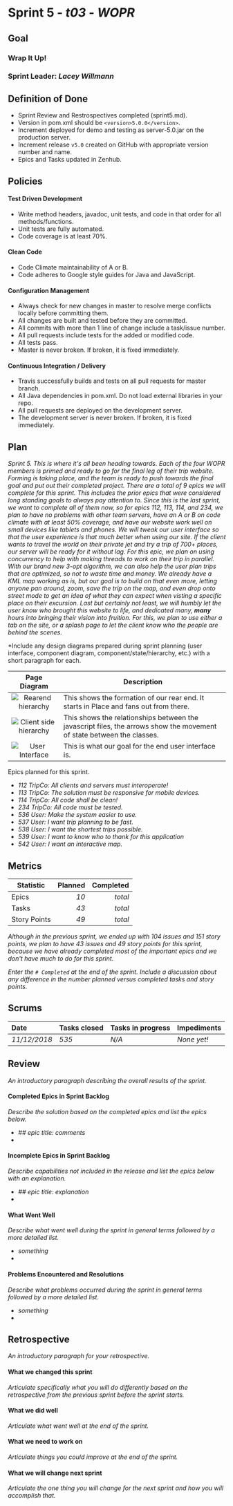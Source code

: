 # Sprint 5 - *t03* - *WOPR*

## Goal

### Wrap It Up!
### Sprint Leader: *Lacey Willmann*

## Definition of Done

* Sprint Review and Restrospectives completed (sprint5.md).
* Version in pom.xml should be `<version>5.0.0</version>`.
* Increment deployed for demo and testing as server-5.0.jar on the production server.
* Increment release `v5.0` created on GitHub with appropriate version number and name.
* Epics and Tasks updated in Zenhub.


## Policies

#### Test Driven Development
* Write method headers, javadoc, unit tests, and code in that order for all methods/functions.
* Unit tests are fully automated.
* Code coverage is at least 70%.
#### Clean Code
* Code Climate maintainability of A or B.
* Code adheres to Google style guides for Java and JavaScript.
#### Configuration Management
* Always check for new changes in master to resolve merge conflicts locally before committing them.
* All changes are built and tested before they are committed.
* All commits with more than 1 line of change include a task/issue number.
* All pull requests include tests for the added or modified code.
* All tests pass.
* Master is never broken.  If broken, it is fixed immediately.
#### Continuous Integration / Delivery
* Travis successfully builds and tests on all pull requests for master branch.
* All Java dependencies in pom.xml.  Do not load external libraries in your repo. 
* All pull requests are deployed on the development server.
* The development server is never broken.  If broken, it is fixed immediately.


## Plan

*Sprint 5. This is where it's all been heading towards. Each of the four WOPR members is primed and ready to go for the
final leg of their trip website. Forming is taking place, and the team is ready to push towards the final goal and put
out their completed project. There are a total of 9 epics we will complete for this sprint. This includes the prior epics
that were considered long standing goals to always pay attention to. Since this is the last sprint, we want to complete all
of them now, so for epics 112, 113, 114, and 234, we plan to have no problems with other team servers, have an A or B on 
code climate with at least 50% coverage, and have our website work well on small devices like tablets and phones. We will
tweak our user interface so that the user experience is that much better when using our site. If the client wants to travel
the world on their private jet and try a trip of 700+ places, our server will be ready for it without lag. For this epic,
we plan on using concurrency to help with making threads to work on their trip in parallel. With our brand new 3-opt
algorithm, we can also help the user plan trips that are optimized, so not to waste time and money. We already have a KML
map working as is, but our goal is to build on that even more, letting anyone pan around, zoom, save the trip on the map,
and even drop onto street mode to get an idea of what they can expect when visting a specific place on their excursion.
Last but certainly not least, we will humbly let the user know who brought this website to life, and dedicated many,
**many** hours into bringing their vision into fruition. For this, we plan to use either a tab on the site, or a splash page
to let the client know who the people are behind the scenes.*

*Include any design diagrams prepared during sprint planning (user interface, component diagram, component/state/hierarchy, etc.) with a short paragraph for each.

| Page Diagram | Description |
|:------------:|-------------|
| ![Rearend hierarchy](image/hierRearend.jpeg) | This shows the formation of our rear end. It starts in Place and fans out from there. |
| ![Client side hierarchy](image/diagram.jpeg) | This shows the relationships between the javascript files, the arrows show the movement of state between the classes. |
| ![User Interface](image/Userinterface.jpeg) | This is what our goal for the end user interface is. |

Epics planned for this sprint.

* *112 TripCo: All clients and servers must interoperate!*
* *113 TripCo: The solution must be responsive for mobile devices.*
* *114 TripCo: All code shall be clean!*
* *234 TripCo: All code must be tested.*
* *536 User: Make the system easier to use.*
* *537 User: I want trip planning to be fast.*
* *538 User: I want the shortest trips possible.*
* *539 User: I want to know who to thank for this application*
* *542 User: I want an interactive map.*


## Metrics

| Statistic | Planned | Completed |
| --- | ---: | ---: |
| Epics | *10* | *total* |
| Tasks |  *43*   | *total* | 
| Story Points |  *49*  | *total* | 

*Although in the previous sprint, we ended up with 104 issues and 151 story points, we plan to have 43 issues and 49 story points for this sprint, because we have already completed most of the important epics and we don't have much to do for this sprint.*

*Enter the `# Completed` at the end of the sprint.  Include a discussion about any difference in the number planned versus completed tasks and story points.*


## Scrums

| Date | Tasks closed  | Tasks in progress | Impediments |
| :--- | :--- | :--- | :--- |
| *11/12/2018* | *535* | *N/A* | *None yet!* | 


## Review

*An introductory paragraph describing the overall results of the sprint.*

#### Completed Epics in Sprint Backlog 

*Describe the solution based on the completed epics and list the epics below.*

* *## epic title: comments*
* 

#### Incomplete Epics in Sprint Backlog 

*Describe capabilities not included in the release and list the epics below with an explanation.*

* *## epic title: explanation*
*

#### What Went Well

*Describe what went well during the sprint in general terms followed by a more detailed list.*

* *something*
*

#### Problems Encountered and Resolutions

*Describe what problems occurred during the sprint in general terms followed by a more detailed list.*

* *something*
*

## Retrospective

*An introductory paragraph for your retrospective.*

#### What we changed this sprint

*Articulate specifically what you will do differently based on the retrospective from the previous sprint before the sprint starts.*

#### What we did well

*Articulate what went well at the end of the sprint.*

#### What we need to work on

*Articulate things you could improve at the end of the sprint.*

#### What we will change next sprint 

*Articulate the one thing you will change for the next sprint and how you will accomplish that.*
